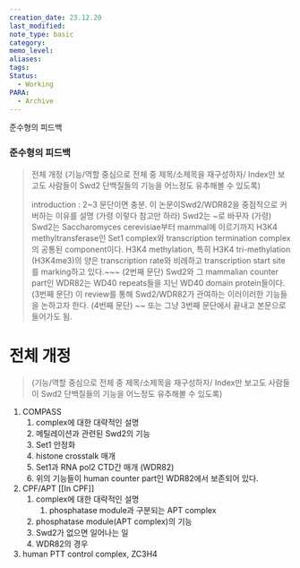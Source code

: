 ```yaml
---
creation_date: 23.12.20
last_modified: 
note_type: basic
category: 
memo_level: 
aliases: 
tags: 
Status:
  - Working
PARA:
  - Archive
---
```

 준수형의 피드백

### 준수형의 피드백
> 전체 개정 (기능/역할 중심으로 전체 중 제목/소제목을 재구성하자/ Index만 보고도 사람들이 Swd2 단백질들의 기능을 어느정도 유추해볼 수 있도록)
> 
> introduction : 2~3 문단이면 충분. 이 논문이Swd2/WDR82을 중점적으로 커버하는 이유를 설명
>(가령 이렇다 참고만 하라)
>Swd2는 ~로 바꾸자
>(가령) Swd2는 Saccharomyces cerevisiae부터 mammal에 이르기까지 H3K4 methyltransferase인 Set1 complex와 transcription termination complex의 공통된 component이다. H3K4 methylation, 특히 H3K4 tri-methylation (H3K4me3)의 양은 transcription rate와 비례하고 transcription start site를 marking하고 있다.~~~
>(2번째 문단) Swd2와 그 mammalian counter part인 WDR82는 WD40 repeats들을 지닌 WD40 domain protein들이다.
>(3번째 문단) 이 review를 통해 Swd2/WDR82가 관여하는 이러이러한 기능들을 논하고자 한다.
>(4번째 문단) ~~ 또는 그냥 3번째 문단에서 끝내고 본문으로 들어가도 됨.


# 전체 개정 
>(기능/역할 중심으로 전체 중 제목/소제목을 재구성하자/ Index만 보고도 사람들이 Swd2 단백질들의 기능을 어느정도 유추해볼 수 있도록)
1. COMPASS
	1. complex에 대한 대략적인 설명
	2. 메틸레이션과 관련된 Swd2의 기능
	3. Set1 안정화
	4. histone crosstalk 매개
	5. Set1과 RNA pol2 CTD간 매개 (WDR82)
	6. 위의 기능들이 human counter part인 WDR82에서 보존되어 있다.
2. CPF/APT [[In CPF]]
	1. complex에 대한 대략적인 설명
		1. phosphatase module과 구분되는 APT complex
	2. phosphatase module(APT complex)의 기능
	3. Swd2가 없으면 일어나는 일
	4. WDR82의 경우
3. human PTT control complex, ZC3H4
